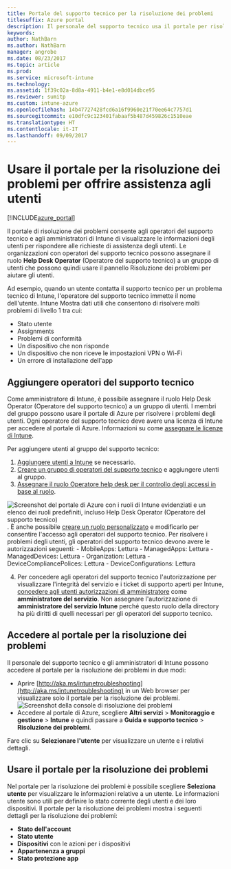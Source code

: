 ```yaml
---
title: Portale del supporto tecnico per la risoluzione dei problemi
titlesuffix: Azure portal
description: Il personale del supporto tecnico usa il portale per risolvere i problemi tecnici degli utenti
keywords: 
author: NathBarn
ms.author: NathBarn
manager: angrobe
ms.date: 08/23/2017
ms.topic: article
ms.prod: 
ms.service: microsoft-intune
ms.technology: 
ms.assetid: 1f39c02a-8d8a-4911-b4e1-e8d014dbce95
ms.reviewer: sumitp
ms.custom: intune-azure
ms.openlocfilehash: 14b47727428fcd6a16f9960e21f70ee64c7757d1
ms.sourcegitcommit: e10dfc9c123401fabaaf5b487d459826c1510eae
ms.translationtype: HT
ms.contentlocale: it-IT
ms.lasthandoff: 09/09/2017
---
```

# <a name="use-the-troubleshooting-portal-to-help-users"></a>Usare il portale per la risoluzione dei problemi per offrire assistenza agli utenti

[!INCLUDE[azure_portal](./includes/azure_portal.md)]

Il portale di risoluzione dei problemi consente agli operatori del supporto tecnico e agli amministratori di Intune di visualizzare le informazioni degli utenti per rispondere alle richieste di assistenza degli utenti. Le organizzazioni con operatori del supporto tecnico possono assegnare il ruolo **Help Desk Operator** (Operatore del supporto tecnico) a un gruppo di utenti che possono quindi usare il pannello Risoluzione dei problemi per aiutare gli utenti.

Ad esempio, quando un utente contatta il supporto tecnico per un problema tecnico di Intune, l'operatore del supporto tecnico immette il nome dell'utente. Intune Mostra dati utili che consentono di risolvere molti problemi di livello 1 tra cui:
- Stato utente
- Assignments
- Problemi di conformità
- Un dispositivo che non risponde
-   Un dispositivo che non riceve le impostazioni VPN o Wi-Fi
-   Un errore di installazione dell'app

## <a name="add-help-desk-operators"></a>Aggiungere operatori del supporto tecnico
Come amministratore di Intune, è possibile assegnare il ruolo Help Desk Operator (Operatore del supporto tecnico) a un gruppo di utenti. I membri del gruppo possono usare il portale di Azure per risolvere i problemi degli utenti. Ogni operatore del supporto tecnico deve avere una licenza di Intune per accedere al portale di Azure. Informazioni su come [assegnare le licenze di Intune](licenses-assign.md).

Per aggiungere utenti al gruppo del supporto tecnico:
1. [Aggiungere utenti a Intune](users-add.md) se necessario.
2. [Creare un gruppo di operatori del supporto tecnico](groups-add.md) e aggiungere utenti al gruppo.
3. [Assegnare il ruolo Operatore help desk per il controllo degli accessi in base al ruolo](role-based-access-control.md#built-in-roles).

  ![Screenshot del portale di Azure con i ruoli di Intune evidenziati e un elenco dei ruoli predefiniti, incluso Help Desk Operator (Operatore del supporto tecnico)](./media/help-desk-user-add.png). È anche possibile [creare un ruolo personalizzato](role-based-access-control.md#custom-roles) e modificarlo per consentire l'accesso agli operatori del supporto tecnico.  Per risolvere i problemi degli utenti, gli operatori del supporto tecnico devono avere le autorizzazioni seguenti:
    - MobileApps: Lettura
    - ManagedApps: Lettura
    - ManagedDevices: Lettura
    - Organization: Lettura
    - DeviceCompliancePolices: Lettura
    - DeviceConfigurations: Lettura

4. Per concedere agli operatori del supporto tecnico l'autorizzazione per visualizzare l'integrità del servizio e i ticket di supporto aperti per Intune, [concedere agli utenti autorizzazioni di amministratore](https://docs.microsoft.com/azure/active-directory/active-directory-users-assign-role-azure-portal) come **amministratore del servizio**. Non assegnare l'autorizzazione di **amministratore del servizio Intune** perché questo ruolo della directory ha più diritti di quelli necessari per gli operatori del supporto tecnico.

## <a name="access-the-troubleshooting-portal"></a>Accedere al portale per la risoluzione dei problemi

Il personale del supporto tecnico e gli amministratori di Intune possono accedere al portale per la risoluzione dei problemi in due modi:
- Aprire [http://aka.ms/intunetroubleshooting](http://aka.ms/intunetroubleshooting) in un Web browser per visualizzare solo il portale per la risoluzione dei problemi.
  ![Screenshot della console di risoluzione dei problemi](./media/help-desk-console.png)
- Accedere al portale di Azure, scegliere **Altri servizi** > **Monitoraggio e gestione** > **Intune** e quindi passare a **Guida e supporto tecnico** > **Risoluzione dei problemi**.

Fare clic su **Selezionare l'utente** per visualizzare un utente e i relativi dettagli.

## <a name="use-the-troubleshooting-portal"></a>Usare il portale per la risoluzione dei problemi

Nel portale per la risoluzione dei problemi è possibile scegliere **Seleziona utente** per visualizzare le informazioni relative a un utente. Le informazioni utente sono utili per definire lo stato corrente degli utenti e dei loro dispositivi. Il portale per la risoluzione dei problemi mostra i seguenti dettagli per la risoluzione dei problemi:
- **Stato dell'account**
- **Stato utente**
- **Dispositivi** con le azioni per i dispositivi
- **Appartenenza a gruppi**
- **Stato protezione app**
